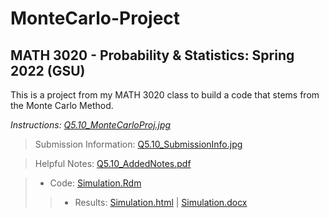 # MonteCarlo-Project
## MATH 3020 - Probability & Statistics: Spring 2022 (GSU)

This is a project from my MATH 3020 class to build a code that stems from the Monte Carlo Method.

*Instructions: [Q5.10_MonteCarloProj.jpg](https://github.com/WhySoPowerful/MonteCarlo-Project/blob/main/Q5.10_MonteCarloProj.jpg)*
>Submission Information: [Q5.10_SubmissionInfo.jpg](https://github.com/WhySoPowerful/MonteCarlo-Project/blob/main/Q5.10_SubmissionInfo.jpg)

>Helpful Notes: [Q5.10_AddedNotes.pdf](https://github.com/WhySoPowerful/MonteCarlo-Project/blob/main/Q5.10_AddedNotes.pdf)

>* Code: [Simulation.Rdm](https://github.com/WhySoPowerful/MonteCarlo-Project/blob/main/Simulation.Rmd)
>>* Results: [Simulation.html](https://github.com/WhySoPowerful/MonteCarlo-Project/blob/main/Simulation.html) | [Simulation.docx](https://github.com/WhySoPowerful/MonteCarlo-Project/blob/main/Simulation.docx)

